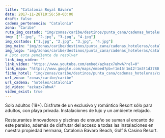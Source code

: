 ```yaml
---
title: "Catalonia Royal Bávaro"
date: 2017-11-28T10:56:50-03:00
draft: false
cadena_pertenencia: "Catalonia"
zona: "Caribe"
ruta_img_costado: "img/zonas/caribe/destinos/punta_cana/cadenas_hoteleras/catalonia/catalonia_royal_bavaro/imagenes/"
img: ["1.jpg", "2.jpg", "3.jpg", "4.jpg"]
img_costado: ["1.jpg", "2.jpg", "3.jpg", "4.jpg"]
img_main: "img/zonas/caribe/destinos/punta_cana/cadenas_hoteleras/catalonia/catalonia_royal_bavaro/catalonia_royal_bavaro.jpg"
img_logo: "img/zonas/caribe/destinos/punta_cana/cadenas_hoteleras/catalonia/catalonia_royal_bavaro/logo_hotel/logo_catalonia_royal_bavaro.jpg"
# Esto esta pendiente de resolver
link_img_video: ""
link_video: "https://www.youtube.com/embed/azkazx7uhwA?rel=0"
link_mapa: "https://www.google.com/maps/embed?pb=!1m16!1m12!1m3!1d3780.542154682989!2d-68.3498151851054!3d18.639651987339807!2m3!1f0!2f0!3f0!3m2!1i1024!2i768!4f13.1!2m1!1scatalonia_royal_bavaro!5e0!3m2!1ses!2scl!4v1511877636943"
ficha_hotel: "img/zonas/caribe/destinos/punta_cana/cadenas_hoteleras/catalonia/catalonia_royal_bavaro/catalonia_royal_bavaro.pdf"
url_zona: "zonas/caribe/caribe"
url_cadena: "hoteles/catalonia"
id_video: "azkazx7uhwA"
video_exist: true
---
```

Solo adultos (18+). Disfrute de un exclusivo y romántico Resort sólo para adultos, con playa privada. Instalaciones de lujo y un ambiente relajado.

Restaurantes innovadores y piscinas de ensueño se suman al encanto de este paraíso, además de disfrutar del acceso a todas las instalaciones en nuestra propiedad hermana, Catalonia Bávaro Beach, Golf & Casino Resort.

